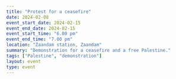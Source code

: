 ```yaml
---
title: "Protest for a ceasefire"
date: 2024-02-08
event_start_date: 2024-02-15
event_end_date: 2024-02-15
event_start_time: "6.00 pm"
event_end_time: "7.00 pm"
location: "Zaandam station, Zaandam"
summary: "Demonstration for a ceasefire and a free Palestine."
tags: ["Palestine", "demonstration"]
layout: event
type: event
---
```

